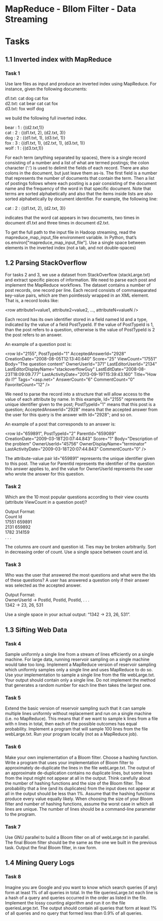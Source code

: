 # MapReduce - Bllom Filter - Data Streaming

# Tasks

## 1.1 Inverted index with MapReduce

### Task 1
Use lare files as input and produce an inverted index using MapReduce. For instance, given the following documents:

d1.txt: cat dog cat fox <br />
d2.txt: cat bear cat cat fox <br />
d3.txt: fox wolf dog

we build the following full inverted index.

bear : 1 : {(d2.txt,1)} <br />
cat : 2 : {(d1.txt, 2), (d2.txt, 3)} <br />
dog : 2 : {(d1.txt, 1), (d3.txt, 1)} <br />
fox : 3 : {(d1.txt, 1), (d2.txt, 1), (d3.txt, 1)} <br />
wolf : 1 : {(d3.txt,1)}

For each term (anything separated by spaces), there is a single record consisting of a number and
a list of what are termed postings; the colon character (‘:’) is used to delimit the fields of each record.
There are also colons in the document, but just leave them as-is. The first field is a number that represents
the number of documents that contain the term. Then a list of postings follows where each posting
is a pair consisting of the document name and the frequency of the word in that specific document. Note
that terms are sorted alphabetically and also that the items inside lists are also sorted alphabetically by
document identifier. For example, the following line:

cat : 2 : {(d1.txt, 2), (d2.txt, 3)}

indicates that the word cat appears in two documents, two times in document d1.txt and three times
in document d2.txt.

To get the full path to the input file in Hadoop streaming, read the mapreduce_map_input_file environment
variable. In Python, that’s os.environ["mapreduce_map_input_file"]. Use a single space
between elements in the inverted index (not a tab, and not double-spaces)

## 1.2 Parsing StackOverflow
For tasks 2 and 3, we use a dataset from StackOverflow (stackLarge.txt) and extract specific
pieces of information. We need to parse each post and implement the MapReduce workflows.
The dataset contains a number of post records, one record per line. Each record consists of commaseparated
key-value pairs, which are then pointlessly wrapped in an XML element. That is, a record
looks like:

<row attribute1=value1, attribute2=value2, ..., attributeN=valueN />

Each record has its own identifier stored in a field named Id and a type, indicated by the value of a field
PostTypeId. If the value of PostTypeId is 1, than the post refers to a question, otherwise is the value of
PostTypeId is 2 the post refers to an answer.

An example of a question post is:

<row Id="2155", PostTypeId="1" AcceptedAnswerId="2928" CreationDate="2008-08-05T12:13:40.640" Score="25" ViewCount="17551" Body="The question content" OwnerUserId="371" LastEditorUserId="2134" LastEditorDisplayName="stackoverflowGuy" LastEditDate="2008-08-23T18:09:09.777" LastActivityDate="2013-09-19T15:39:43.160" Title="How do I?" Tags="&lt;asp.net&gt;" AnswerCount="6" CommentCount="0" FavoriteCount="12" />

We need to parse the record into a structure that will allow access to the value of each attribute
by name. In this example, Id="2155" represents the unique identifier given to the post; PostTypeId="1"
means that this post is a question; AcceptedAnswerId="2928" means that the accepted answer from the
user for this query is the answer with Id="2928"; and so on.

An example of a post that corresponds to an answer is:

<row Id="659891", PostTypeId="2" ParentId="659089" CreationDate="2009-03-18T20:07:44.843" Score="1" Body="Description of the problem" OwnerUserId="45756" OwnerDisplayName="terminator" LastActivityDate="2009-03-18T20:07:44.843" CommentCount="0" />

The attribute-value pair Id="659891" represents the unique identifier given to this post. The value
for ParentId represents the identifier of the question this answer applies to, and the value for OwnerUserId
represents the user who wrote the answer for this question.

### Task 2
Which are the 10 most popular questions according to their view counts (attribute ViewCount in a question
post)? 

Output Format: <br />
Count Id <br />
17551 659891 <br />
2131 659892 <br />
1782 314159 <br />
. . .

The columns are count and question id. Ties may be broken arbitrarily. Sort in decreasing order of
count. Use a single space between count and id.

### Task 3
Who was the user that answered the most questions and what were the Ids of these questions? A user
has answered a question only if their answer was selected as the accepted answer. 

Output Format: <br />
OwnerUserId -> PostId, PostId, PostId, . . . <br />
1342 -> 23, 26, 531

Use a single space in your actual output: “1342 -> 23, 26, 531”.

## 1.3 Sifting Web Data

### Task 4
Sample uniformly a single line from a stream of lines efficiently on a single
machine. For large data, running reservoir sampling on a single machine would take too long. Implement
a MapReduce version of reservoir sampling which uniformly samples only a single line and uses
MapReduce to do so. Use your implementation to sample a single line from the file webLarge.txt.
Your output should contain only a single line. Do not implement the method that generates a random
number for each line then takes the largest one.

### Task 5
Extend the basic version of reservoir sampling such that it can sample multiple lines uniformly without
replacement and run on a single machine (i.e. no MapReduce). This means that if we want to sample
k lines from a file with n lines in total, then each of the possible outcomes has equal probability.
Implement a program that will sample 100 lines from the file webLarge.txt. Run your program locally
(not as a MapReduce job).

### Task 6
Make your own implementation of a Bloom filter. Choose a hashing function.
Write a program that uses your implementation of Bloom filter to approximately de-duplicate the lines
in the file webLarge.txt. The output of an approximate de-duplication contains no duplicate lines, but
some lines from the input might not appear at all in the output. Think carefully about the
number of hashing functions and the size of the Bloom filter. The probability that a line (and its
duplicates) from the input does not appear at all in the output should be less than 1%. Assume
that the hashing functions produce every value equally likely. When choosing the size of your Bloom
filter and number of hashing functions, assume the worst case in which all lines are unique.
The number of lines should be a command-line parameter to the program.

### Task 7
Use GNU parallel to build a Bloom filter on all of webLarge.txt in parallel. The final Bloom filter
should be the same as the one we built in the previous task. Output the final Bloom filter, in
raw form.

## 1.4 Mining Query Logs

### Task 8
Imagine you are Google and you want to know which search queries (if any) form at least 1% of all
queries in total. In the file queriesLarge.txt each line is a hash of a query and queries occurred in the
order as listed in the file. Implement the lossy counting algorithm and run it on the file queriesLarge.txt.
The output should contain all queries that form at least 1% of all queries and no query that formed less
than 0.9% of all queries.